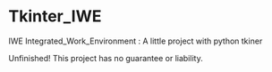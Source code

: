 # Tkinter_IWE
IWE Integrated_Work_Environment : A little project with python tkiner

Unfinished!
This project has no guarantee or liability.
